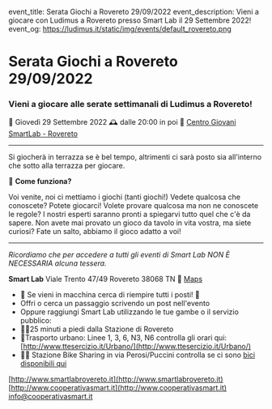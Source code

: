 event_title: Serata Giochi a Rovereto 29/09/2022
event_description: Vieni a giocare con Ludimus a Rovereto presso Smart Lab il 29 Settembre 2022!
event_og: https://ludimus.it/static/img/events/default_rovereto.png

# Serata Giochi a Rovereto 29/09/2022

### Vieni a giocare alle serate settimanali di Ludimus a Rovereto!

📅 Giovedì 29 Settembre 2022
🕰 dalle 20:00 in poi
📍 [Centro Giovani SmartLab - Rovereto](http://bit.ly/SmartLabMaps)

---

Si giocherà in terrazza se è bel tempo, altrimenti ci sarà posto sia all'interno che sotto alla terrazza per giocare.

🎲 **Come funziona?**

Voi venite, noi ci mettiamo i giochi (tanti giochi!)
Vedete qualcosa che conoscete? Potete giocarci!
Volete provare qualcosa ma non ne conoscete le regole? I nostri esperti saranno pronti a spiegarvi tutto quel che c'è da sapere.
Non avete mai provato un gioco da tavolo in vita vostra, ma siete curiosi? Fate un salto, abbiamo il gioco adatto a voi!

---

_Ricordiamo che per accedere a tutti gli eventi di Smart Lab NON È NECESSARIA alcuna tessera._

**Smart Lab**
Viale Trento 47/49
Rovereto 38068 TN
📍 [Maps](http://bit.ly/SmartLabMaps)

- 🚗 Se vieni in macchina cerca di riempire tutti i posti! 🚗
- Offri o cerca un passaggio scrivendo un post nell'evento
- Oppure raggiungi Smart Lab utilizzando le tue gambe o il servizio pubblico:
- 🚶‍♂️25 minuti a piedi dalla Stazione di Rovereto
- 🚌Trasporto urbano: Linee 1, 3, 6, N3, N6 controlla gli orari qui: [http://www.ttesercizio.it/Urbano/](http://www.ttesercizio.it/Urbano/) 
- 🚴‍♂️ Stazione Bike Sharing in via Perosi/Puccini controlla se ci sono [bici disponibili qui](http://www.bicincitta.com/frmLeStazioniComune.aspx?ID=189)

[http://www.smartlabrovereto.it](http://www.smartlabrovereto.it)
[http://www.cooperativasmart.it](http://www.cooperativasmart.it)
[info@cooperativasmart.it](info@cooperativasmart.it)